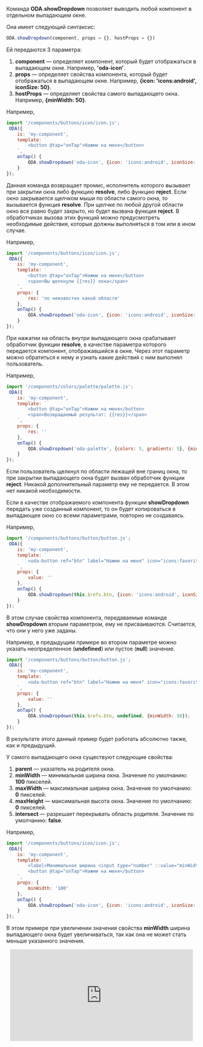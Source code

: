 Команда **ODA.showDropdown** позволяет выводить любой компонент в отдельном выпадающем окне.

Она имеет следующий синтаксис:

```javascript
ODA.showDropdown(component, props = {}, hostProps = {})
```

Ей передаются 3 параметра:

1. **component** — определяет компонент, который будет отображаться в выпадающем окне. Например, **'oda-icon'**.
1. **props** — определяет свойства компонента, который будет отображаться в выпадающем окне. Например, **{icon: 'icons:android', iconSize: 50}**.
1. **hostProps** — определяет свойства самого выпадающего окна. Например, **{minWidth: 50}**.

Например,

```javascript run_edit_[my-component.js]_h=80_
import '/components/buttons/icon/icon.js';
 ODA({
    is: 'my-component',
    template: `
        <button @tap="onTap">Нажми на меня</button>
    `,
    onTap() {
        ODA.showDropdown('oda-icon', {icon: 'icons:android', iconSize: 50}, {minWidth: 50});
    }
});
```

Данная команда возвращает промис, исполнитель которого вызывает при закрытии окна либо функцию **resolve**, либо функцию **reject**. Если окно закрывается щелчком мыши по области самого окна, то вызывается функция **resolve**. При щелчке по любой другой области окно все равно будет закрыто, но будет вызвана функция **reject**. В обработчиках вызова этих функций можно предусмотреть необходимые действия, которые должны выполняться в том или в ином случае.

Например,

```javascript run_edit_[my-component.js]_h=80_
import '/components/buttons/icon/icon.js';
 ODA({
    is: 'my-component',
    template: `
        <button @tap="onTap">Нажми на меня</button>
        <span>Вы щелкнули {{res}} окна</span>
    `,
    props: {
        res: 'по неизвестно какой области'
    },
    onTap() {
        ODA.showDropdown('oda-icon', {icon: 'icons:android', iconSize: 50}, {minWidth: 50}).then( () => this.res = 'внутри', () => this.res = 'снаружи');
    }
});
```

При нажатии на область внутри выпадающего окна срабатывает обработчик функции **resolve**, в качестве параметра которого передается компонент, отображавшийся в окне. Через этот параметр можно обратиться к нему и узнать какие действия с ним выполнял пользователь.

Например,

```javascript run_edit_[my-component.js]_h=150_
import '/components/colors/palette/palette.js';
 ODA({
    is: 'my-component',
    template: `
        <button @tap="onTap">Нажми на меня</button>
        <span>Возвращаемый результат: {{res}}</span>
    `,
    props: {
        res: ''
    },
    onTap() {
        ODA.showDropdown('oda-palette', {colors: 5, gradients: 5}, {minWidth: 50}).then(palette => this.res = palette.color, () => this.res = 'Не предусмотрено');
    }
});
```

Если пользователь щелкнул по области лежащей вне границ окна, то при закрытии выпадающего окна будет вызван обработчик функции **reject**. Никакой дополнительный параметр ему не передается. В этом нет никакой необходимости.

Если в качестве отображаемого компонента функции **showDropdown** передать уже созданный компонент, то он будет копироваться в выпадающее окно со всеми параметрами, повторно не создаваясь.

Например,

```javascript run_edit_[my-component.js]_h=200_
import '/components/buttons/button/button.js';
 ODA({
    is: 'my-component',
    template: `
        <oda-button ref="btn" label="Нажми на меня" icon="icons:favorite" icon-size="50" @tap="onTap" blink="1000"></oda-button>
    `,
    props: {
        value: ''
    },
    onTap() {
        ODA.showDropdown(this.$refs.btn, {icon: 'icons:android', iconSize: 50}, {minWidth: 50});
    }
});
```

В этом случае свойства компонента, передаваемые команде **showDropdown** вторым параметром, ему не присваиваются. Считается, что они у него уже заданы.

Например, в предыдущим примере во втором параметре можно указать неопределенное (**undefined**) или пустое (**null**) значение.

```javascript run_edit_[my-component.js]_h=200_
import '/components/buttons/button/button.js';
 ODA({
    is: 'my-component',
    template: `
        <oda-button ref="btn" label="Нажми на меня" icon="icons:favorite" icon-size="50" @tap="onTap" blink="1000"></oda-button>
    `,
    props: {
        value: ''
    },
    onTap() {
        ODA.showDropdown(this.$refs.btn, undefined, {minWidth: 50});
    }
});
```

В результате этого данный пример будет работать абсолютно также, как и предыдущий.

У самого выпадающего окна существуют следующие свойства:

1. **parent** — указатель на родителя окна.
1. **minWidth** — минимальная ширина окна. Значение по умолчанию: **100** пикселей.
1. **maxWidth** — максимальная ширина окна. Значение по умолчанию: **0** пикселей.
1. **maxHeight** — максимальная высота окна. Значение по умолчанию: **0** пикселей.
1. **intersect** — разрешает перекрывать область родителя. Значение по умолчанию: **false**.

Например,

```javascript run_edit_[my-component.js]_h=150_
import '/components/buttons/icon/icon.js';
 ODA({
    is: 'my-component',
    template: `
        <label>Минимальная ширина <input type="number" ::value="minWidth" step="50"></label><br>
        <button @tap="onTap">Нажми на меня</button>
    `,
    props: {
        minWidth: '100'
    },
    onTap() {
        ODA.showDropdown('oda-icon', {icon: 'icons:android', iconSize: 50}, {minWidth: this.minWidth});
    }
});
```

В этом примере при увеличении значения свойства **minWidth** ширина выпадающего окна будет увеличиваться, так как она не может стать меньше указанного значения.

<div style="position:relative;padding-bottom:48%; margin:10px">
    <iframe src="https://www.youtube.com/embed/S2xbCmqItY8?start=0" frameborder="0" allow="accelerometer; autoplay; encrypted-media; gyroscope; picture-in-picture" allowfullscreen
    	style="position:absolute;width:100%;height:100%;"></iframe>
</div>

